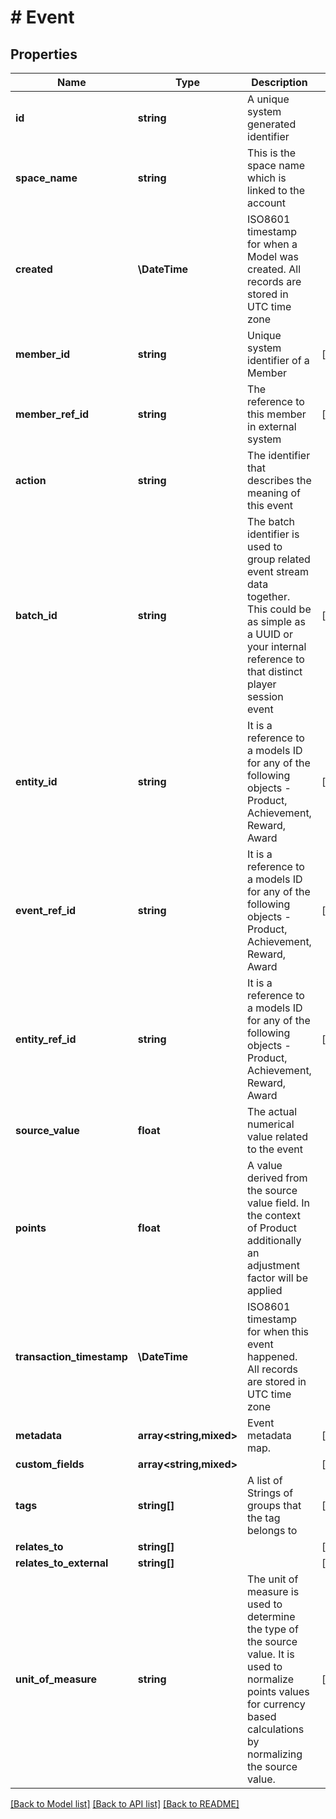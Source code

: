 # # Event

## Properties

Name | Type | Description | Notes
------------ | ------------- | ------------- | -------------
**id** | **string** | A unique system generated identifier |
**space_name** | **string** | This is the space name which is linked to the account |
**created** | **\DateTime** | ISO8601 timestamp for when a Model was created. All records are stored in UTC time zone |
**member_id** | **string** | Unique system identifier of a Member | [optional]
**member_ref_id** | **string** | The reference to this member in external system | [optional]
**action** | **string** | The identifier that describes the meaning of this event |
**batch_id** | **string** | The batch identifier is used to group related event stream data together. This could be as simple as a UUID or your internal reference to that distinct player session event | [optional]
**entity_id** | **string** | It is a reference to a models ID for any of the following objects - Product, Achievement, Reward, Award | [optional]
**event_ref_id** | **string** | It is a reference to a models ID for any of the following objects - Product, Achievement, Reward, Award | [optional]
**entity_ref_id** | **string** | It is a reference to a models ID for any of the following objects - Product, Achievement, Reward, Award | [optional]
**source_value** | **float** | The actual numerical value related to the event |
**points** | **float** | A value derived from the source value field. In the context of Product additionally an adjustment factor will be applied |
**transaction_timestamp** | **\DateTime** | ISO8601 timestamp for when this event happened. All records are stored in UTC time zone |
**metadata** | **array<string,mixed>** | Event metadata map. | [optional]
**custom_fields** | **array<string,mixed>** |  | [optional]
**tags** | **string[]** | A list of Strings of groups that the tag belongs to | [optional]
**relates_to** | **string[]** |  | [optional]
**relates_to_external** | **string[]** |  | [optional]
**unit_of_measure** | **string** | The unit of measure is used to determine the type of the source value. It is used to normalize points values for currency based calculations by normalizing the source value. | [optional]

[[Back to Model list]](../../README.md#models) [[Back to API list]](../../README.md#endpoints) [[Back to README]](../../README.md)
